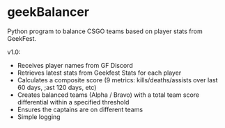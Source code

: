 # geekBalancer

Python program to balance CSGO teams based on player stats from GeekFest.

v1.0:
 - Receives player names from GF Discord
 - Retrieves latest stats from Geekfest Stats for each player
 - Calculates a composite score (9 metrics: kills/deaths/assists over last 60 days, ;ast 120 days, etc)
 - Creates balanced teams (Alpha / Bravo) with a total team score differential within a specified threshold
 - Ensures the captains are on different teams
 - Simple logging
